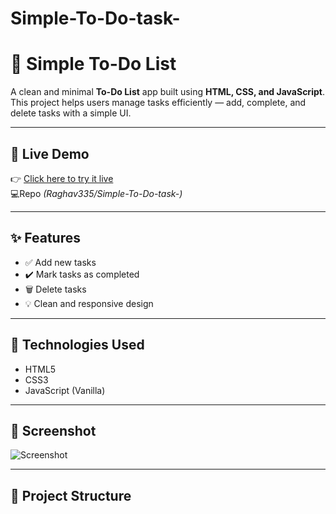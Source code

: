# Simple-To-Do-task-
# 📝 Simple To-Do List

A clean and minimal **To-Do List** app built using **HTML, CSS, and JavaScript**.  
This project helps users manage tasks efficiently — add, complete, and delete tasks with a simple UI.

---

## 🔗 Live Demo

👉 [Click here to try it live](https://-Raghav335.github.io/simple-todo/)  
💻Repo *(Raghav335/Simple-To-Do-task-)*

---

## ✨ Features

- ✅ Add new tasks
- ✔️ Mark tasks as completed
- 🗑️ Delete tasks
- 💡 Clean and responsive design

---

## 🚀 Technologies Used

- HTML5
- CSS3
- JavaScript (Vanilla)

---

## 📸 Screenshot

![Screenshot](screenshot.png)

---

## 📁 Project Structure